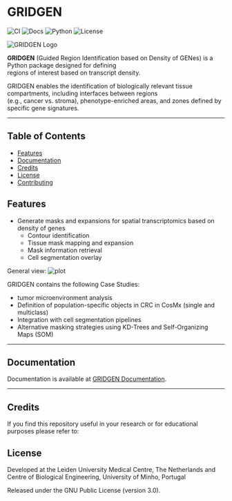 # GRIDGEN

![CI](https://github.com/yourusername/GRIDGEN/actions/workflows/ci.yml/badge.svg)
![Docs](https://github.com/yourusername/GRIDGEN/workflows/Docs/badge.svg)
![Python](https://img.shields.io/pypi/pyversions/gridgen)
![License](https://img.shields.io/badge/license-MIT-blue.svg)

![GRIDGEN Logo](docs/logo.png)  <!-- Example image link -->

**GRIDGEN** (Guided Region Identification based on Density of GENes) is a Python package designed for defining  
regions of interest based on transcript density.

GRIDGEN enables the identification of biologically relevant tissue compartments, including interfaces between regions  
(e.g., cancer vs. stroma), phenotype-enriched areas, and zones defined by specific gene signatures.

---

## Table of Contents
- [Features](#features)
- [Documentation](#documentation)
- [Credits](#credits)
- [License](#license)
- [Contributing](#contributing)



## Features

- Generate masks and expansions for spatial transcriptomics based on density of genes  
  - Contour identification  
  - Tissue mask mapping and expansion  
  - Mask information retrieval  
  - Cell segmentation overlay  

General view: 
![plot](docs/figures/GRIDGEN_overview.png)




GRIDGEN contains the following Case Studies: 
  - tumor microenvironment analysis  
  - Definition of population-specific objects in CRC in CosMx (single and multiclass)  
  - Integration with cell segmentation pipelines  
  - Alternative masking strategies using KD-Trees and Self-Organizing Maps (SOM)

---

## Documentation

Documentation is available at [GRIDGEN Documentation](https://demirandalab.github.io/GRIDGEN/).

---

## Credits
If you find this repository useful in your research or for educational purposes please refer to:



## License

Developed at the Leiden University Medical Centre, The Netherlands and 
Centre of Biological Engineering, University of Minho, Portugal

Released under the GNU Public License (version 3.0).


[//]: # (.. |License| image:: https://img.shields.io/badge/license-GPL%20v3.0-blue.svg)

[//]: # (   :target: https://opensource.org/licenses/GPL-3.0)

[//]: # (.. |PyPI version| image:: https://badge.fury.io/py/propythia.svg)

[//]: # (   :target: https://badge.fury.io/py/propythia)

[//]: # (.. |RTD version| image:: https://readthedocs.org/projects/propythia/badge/?version=latest&style=plastic)

[//]: # (   :target: https://propythia.readthedocs.io/)



